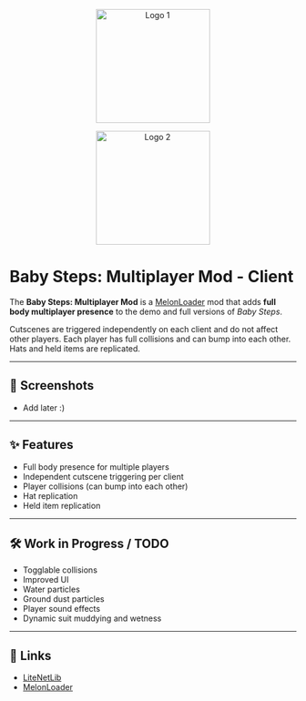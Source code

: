 <p align="center">
  <img src="IMAGE_URL_1" alt="Logo 1" width="200"/>
</p>
<p align="center">
  <img src="IMAGE_URL_2" alt="Logo 2" width="200"/>
</p>

# Baby Steps: Multiplayer Mod - Client

The **Baby Steps: Multiplayer Mod** is a [MelonLoader](https://melonwiki.xyz/) mod that adds **full body multiplayer presence** to the demo and full versions of *Baby Steps*.  

Cutscenes are triggered independently on each client and do not affect other players. Each player has full collisions and can bump into each other. Hats and held items are replicated.

---

## 📸 Screenshots
- Add later :)
---

## ✨ Features
- Full body presence for multiple players  
- Independent cutscene triggering per client  
- Player collisions (can bump into each other)  
- Hat replication  
- Held item replication  

---

## 🛠️ Work in Progress / TODO
- Togglable collisions  
- Improved UI  
- Water particles  
- Ground dust particles  
- Player sound effects  
- Dynamic suit muddying and wetness  

---

## 🔗 Links
- [LiteNetLib](https://github.com/RevenantX/LiteNetLib)  
- [MelonLoader](https://melonwiki.xyz/)  

